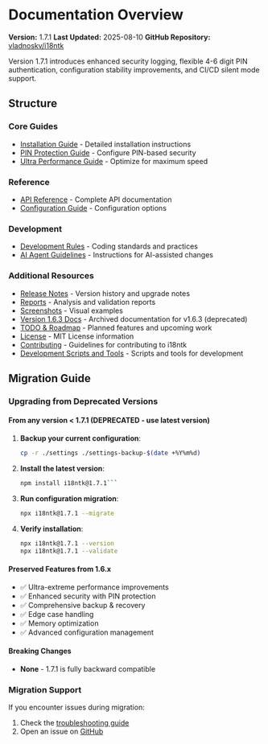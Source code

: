# Documentation Overview

**Version:** 1.7.1
**Last Updated:** 2025-08-10
**GitHub Repository:** [vladnoskv/i18ntk](https://github.com/vladnoskv/i18ntk)

Version 1.7.1 introduces enhanced security logging, flexible 4-6 digit PIN authentication, configuration stability improvements, and CI/CD silent mode support.

## Structure

### Core Guides
- [Installation Guide](./INSTALLATION.md) - Detailed installation instructions
- [PIN Protection Guide](./PIN_PROTECTION_GUIDE.md) - Configure PIN-based security
- [Ultra Performance Guide](./ULTRA_PERFORMANCE_GUIDE.md) - Optimize for maximum speed

### Reference
- [API Reference](./api/API_REFERENCE.md) - Complete API documentation
- [Configuration Guide](./api/CONFIGURATION.md) - Configuration options

### Development
- [Development Rules](./development/DEVELOPMENT_RULES.md) - Coding standards and practices
- [AI Agent Guidelines](./development/AGENTS.md) - Instructions for AI-assisted changes

### Additional Resources
 - [Release Notes](./release-notes/) - Version history and upgrade notes
 - [Reports](./reports/) - Analysis and validation reports
 - [Screenshots](./screenshots/) - Visual examples
 - [Version 1.6.3 Docs](./version-1.6.3/) - Archived documentation for v1.6.3 (deprecated)
 - [TODO & Roadmap](./TODO_ROADMAP.md) - Planned features and upcoming work
 - [License](./LICENSE) - MIT License information
 - [Contributing](./CONTRIBUTING.md) - Guidelines for contributing to i18ntk
 - [Development Scripts and Tools](./dev/) - Scripts and tools for development





## Migration Guide

### Upgrading from Deprecated Versions

#### From any version < 1.7.1 (DEPRECATED - use latest version)
1. **Backup your current configuration**:
   ```bash
   cp -r ./settings ./settings-backup-$(date +%Y%m%d)
   ```

2. **Install the latest version**:
    ```bash
    npm install i18ntk@1.7.1```

3. **Run configuration migration**:
    ```bash
    npx i18ntk@1.7.1 --migrate
    ```

4. **Verify installation**:
    ```bash
    npx i18ntk@1.7.1 --version
    npx i18ntk@1.7.1 --validate
    ```

#### Preserved Features from 1.6.x
- ✅ Ultra-extreme performance improvements
- ✅ Enhanced security with PIN protection
- ✅ Comprehensive backup & recovery
- ✅ Edge case handling
- ✅ Memory optimization
- ✅ Advanced configuration management

#### Breaking Changes
- **None** - 1.7.1 is fully backward compatible

### Migration Support
If you encounter issues during migration:
1. Check the [troubleshooting guide](docs/TROUBLESHOOTING.md)
2. Open an issue on [GitHub](https://github.com/vladnoskv/i18ntk/issues)

